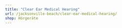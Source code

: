 ```yaml
---
title: "Clear Ear Medical Hearing"
url: /jacksonville-beach/clear-ear-medical-hearing/
shop: Hörgeräte
---
```

